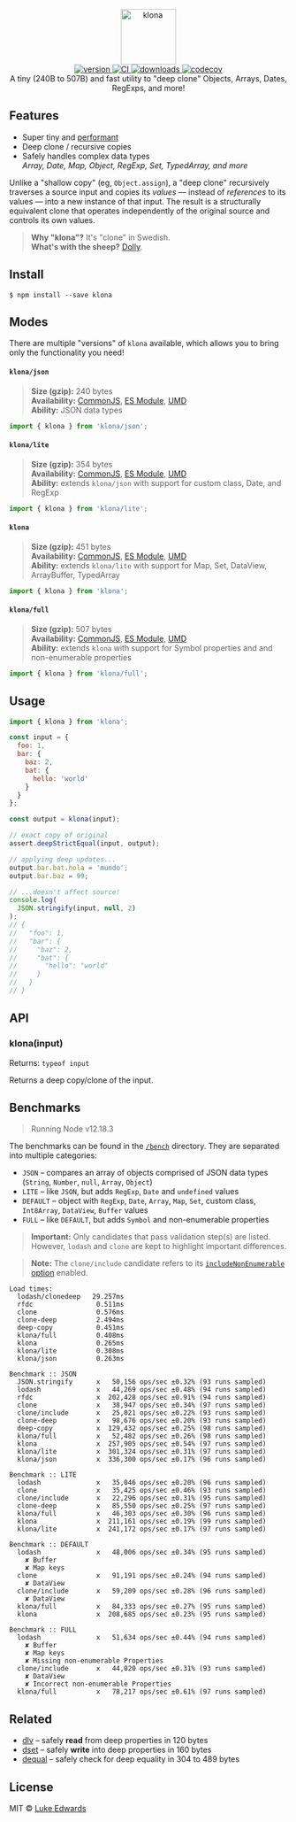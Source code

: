 <div align="center">
  <img src="logo.png" alt="klona" height="100" />
</div>

<div align="center">
  <a href="https://npmjs.org/package/klona">
    <img src="https://badgen.now.sh/npm/v/klona" alt="version" />
  </a>
  <a href="https://github.com/lukeed/klona/actions">
    <img src="https://github.com/lukeed/klona/workflows/CI/badge.svg" alt="CI" />
  </a>
  <a href="https://npmjs.org/package/klona">
    <img src="https://badgen.now.sh/npm/dm/klona" alt="downloads" />
  </a>
  <a href="https://codecov.io/gh/lukeed/klona">
    <img src="https://codecov.io/gh/lukeed/klona/branch/master/graph/badge.svg?token=8ej0WeKqz7" alt="codecov" />
  </a>
</div>

<div align="center">A tiny (240B to 507B) and fast utility to "deep clone" Objects, Arrays, Dates, RegExps, and more!</div>


## Features

* Super tiny and [performant](#benchmarks)
* Deep clone / recursive copies
* Safely handles complex data types<br>
    _Array, Date, Map, Object, RegExp, Set, TypedArray, and more_

Unlike a "shallow copy" (eg, `Object.assign`), a "deep clone" recursively traverses a source input and copies its _values_ &mdash; instead of _references_ to its values &mdash; into a new instance of that input. The result is a structurally equivalent clone that operates independently of the original source and controls its own values.

> **Why "klona"?** It's "clone" in Swedish.<br>
> **What's with the sheep?** [Dolly](https://en.wikipedia.org/wiki/Dolly_(sheep)).


## Install

```
$ npm install --save klona
```


## Modes

There are multiple "versions" of `klona` available, which allows you to bring only the functionality you need!

#### `klona/json`
> **Size (gzip):** 240 bytes<br>
> **Availability:** [CommonJS](https://unpkg.com/klona/json/index.js), [ES Module](https://unpkg.com/klona/json/index.mjs), [UMD](https://unpkg.com/klona/json/index.min.js)<br>
> **Ability:** JSON data types

```js
import { klona } from 'klona/json';
```

#### `klona/lite`
> **Size (gzip):** 354 bytes<br>
> **Availability:** [CommonJS](https://unpkg.com/klona/lite/index.js), [ES Module](https://unpkg.com/klona/lite/index.mjs), [UMD](https://unpkg.com/klona/lite/index.min.js)<br>
> **Ability:** extends `klona/json` with support for custom class, Date, and RegExp

```js
import { klona } from 'klona/lite';
```

#### `klona`
> **Size (gzip):** 451 bytes<br>
> **Availability:** [CommonJS](https://unpkg.com/klona/dist/index.js), [ES Module](https://unpkg.com/klona/dist/index.mjs), [UMD](https://unpkg.com/klona/dist/index.min.js)<br>
> **Ability:** extends `klona/lite` with support for Map, Set, DataView, ArrayBuffer, TypedArray

```js
import { klona } from 'klona';
```

#### `klona/full`
> **Size (gzip):** 507 bytes<br>
> **Availability:** [CommonJS](https://unpkg.com/klona/full/index.js), [ES Module](https://unpkg.com/klona/full/index.mjs), [UMD](https://unpkg.com/klona/full/index.min.js)<br>
> **Ability:** extends `klona` with support for Symbol properties and and non-enumerable properties

```js
import { klona } from 'klona/full';
```


## Usage

```js
import { klona } from 'klona';

const input = {
  foo: 1,
  bar: {
    baz: 2,
    bat: {
      hello: 'world'
    }
  }
};

const output = klona(input);

// exact copy of original
assert.deepStrictEqual(input, output);

// applying deep updates...
output.bar.bat.hola = 'mundo';
output.bar.baz = 99;

// ...doesn't affect source!
console.log(
  JSON.stringify(input, null, 2)
);
// {
//   "foo": 1,
//   "bar": {
//     "baz": 2,
//     "bat": {
//       "hello": "world"
//     }
//   }
// }
```


## API

### klona(input)
Returns: `typeof input`

Returns a deep copy/clone of the input.


## Benchmarks

> Running Node v12.18.3

The benchmarks can be found in the [`/bench`](/bench) directory. They are separated into multiple categories:

* `JSON` – compares an array of objects comprised of JSON data types (`String`, `Number`, `null`, `Array`, `Object`)
* `LITE` – like `JSON`, but adds `RegExp`, `Date` and `undefined` values
* `DEFAULT` – object with `RegExp`, `Date`, `Array`, `Map`, `Set`, custom class, `Int8Array`, `DataView`, `Buffer` values
* `FULL` – like `DEFAULT`, but adds `Symbol` and non-enumerable properties

> **Important:** Only candidates that pass validation step(s) are listed. <br>However, `lodash` and `clone` are kept to highlight important differences.

> **Note:** The `clone/include` candidate refers to its [`includeNonEnumerable` option](https://www.npmjs.com/package/clone#api) enabled.

```
Load times:
  lodash/clonedeep   29.257ms
  rfdc                0.511ms
  clone               0.576ms
  clone-deep          2.494ms
  deep-copy           0.451ms
  klona/full          0.408ms
  klona               0.265ms
  klona/lite          0.308ms
  klona/json          0.263ms

Benchmark :: JSON
  JSON.stringify      x   50,156 ops/sec ±0.32% (93 runs sampled)
  lodash              x   44,269 ops/sec ±0.48% (94 runs sampled)
  rfdc                x  202,428 ops/sec ±0.91% (94 runs sampled)
  clone               x   38,947 ops/sec ±0.34% (97 runs sampled)
  clone/include       x   25,021 ops/sec ±0.22% (93 runs sampled)
  clone-deep          x   98,676 ops/sec ±0.20% (93 runs sampled)
  deep-copy           x  129,432 ops/sec ±0.25% (98 runs sampled)
  klona/full          x   52,482 ops/sec ±0.26% (98 runs sampled)
  klona               x  257,905 ops/sec ±0.54% (97 runs sampled)
  klona/lite          x  301,324 ops/sec ±0.31% (97 runs sampled)
  klona/json          x  336,300 ops/sec ±0.17% (96 runs sampled)

Benchmark :: LITE
  lodash              x   35,046 ops/sec ±0.20% (96 runs sampled)
  clone               x   35,425 ops/sec ±0.46% (93 runs sampled)
  clone/include       x   22,296 ops/sec ±0.31% (95 runs sampled)
  clone-deep          x   85,550 ops/sec ±0.25% (97 runs sampled)
  klona/full          x   46,303 ops/sec ±0.30% (96 runs sampled)
  klona               x  211,161 ops/sec ±0.19% (99 runs sampled)
  klona/lite          x  241,172 ops/sec ±0.17% (97 runs sampled)

Benchmark :: DEFAULT
  lodash              x   48,006 ops/sec ±0.34% (95 runs sampled)
    ✘ Buffer
    ✘ Map keys
  clone               x   91,191 ops/sec ±0.24% (94 runs sampled)
    ✘ DataView
  clone/include       x   59,209 ops/sec ±0.28% (96 runs sampled)
    ✘ DataView
  klona/full          x   84,333 ops/sec ±0.27% (95 runs sampled)
  klona               x  208,685 ops/sec ±0.23% (95 runs sampled)

Benchmark :: FULL
  lodash              x   51,634 ops/sec ±0.44% (94 runs sampled)
    ✘ Buffer
    ✘ Map keys
    ✘ Missing non-enumerable Properties
  clone/include       x   44,020 ops/sec ±0.31% (93 runs sampled)
    ✘ DataView
    ✘ Incorrect non-enumerable Properties
  klona/full          x   78,217 ops/sec ±0.61% (97 runs sampled)
```


## Related

* [dlv](https://github.com/developit/dlv) – safely **read** from deep properties in 120 bytes
* [dset](https://github.com/lukeed/dset) – safely **write** into deep properties in 160 bytes
* [dequal](https://github.com/lukeed/dequal) – safely check for deep equality in 304 to 489 bytes


## License

MIT © [Luke Edwards](https://lukeed.com)
